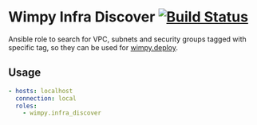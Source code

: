 # Wimpy Infra Discover [![Build Status](https://travis-ci.org/wimpy/wimpy.infra_discover.svg?branch=master)](https://travis-ci.org/wimpy/wimpy.infra_discover)
Ansible role to search for VPC, subnets and security groups tagged with specific tag, so they can be used for [wimpy.deploy](https://github.com/wimpy/wimpy.deploy).

## Usage

```yaml
- hosts: localhost
  connection: local
  roles:
    - wimpy.infra_discover
```

